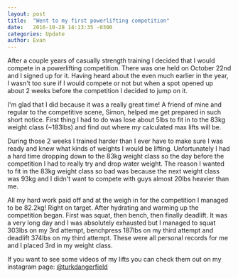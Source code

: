 ```yaml
---
layout: post
title:  "Went to my first powerlifting competition"
date:   2016-10-28 14:13:35 -0300
categories: Update
author: Evan
---
```


After a couple years of casually strength training I decided that I would compete in a powerlifting competition. There was one held on October 22nd and I signed up for it. Having heard about the even much earlier in the year, I wasn't too sure if I would compete or not but when a spot opened up about 2 weeks before the competition I decided to jump on it.

I'm glad that I did because it was a really great time! A friend of mine and regular to the competitive scene, Simon, helped me get prepared in such short notice. First thing I had to do was lose about 5lbs to fit in to the 83kg weight class (~183lbs) and find out where my calculated max lifts will be.

During those 2 weeks I trained harder than I ever have to make sure I was ready and knew what kinds of weights I would be lifting. Unfortunately I had a hard time dropping down to the 83kg weight class so the day before the competition I had to really try and drop water weight. The reason I wanted to fit in the 83kg weight class so bad was because the next weight class was 93kg and I didn't want to compete with guys almost 20lbs heavier than me.

All my hard work paid off and at the weigh in for the competition I managed to be 82.2kg! Right on target. After hydrating and warming up the competition began. First was squat, then bench, then finally deadlift. It was a very long day and I was absolutely exhausted but I managed to squat 303lbs on my 3rd attempt, benchpress 187lbs on my third attempt and deadlift 374lbs on my third attempt. These were all personal records for me and I placed 3rd in my weight class.

If you want to see some videos of my lifts you can check them out on my instagram page: [@turkdangerfield](https://www.instagram.com/turkdangerfield/)